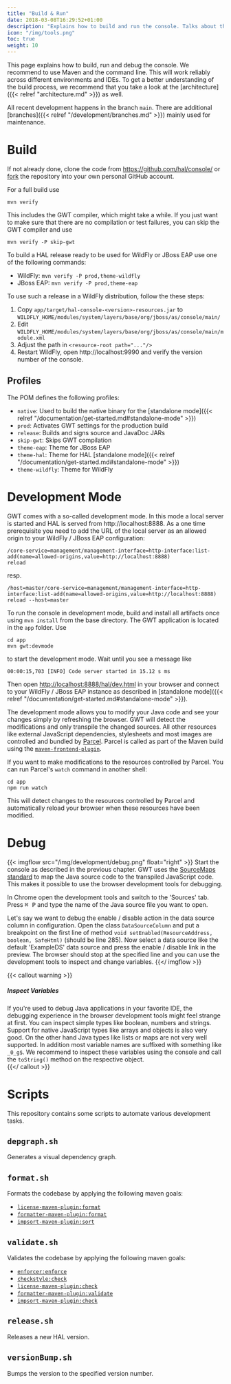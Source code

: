 ```yaml
---
title: "Build & Run"
date: 2018-03-08T16:29:52+01:00
description: "Explains how to build and run the console. Talks about the prerequisites and what is necessary to debug the codebase."
icon: "/img/tools.png"
toc: true
weight: 10
---
```

This page explains how to build, run and debug the console. We recommend to use Maven and the command line. This will work reliably across different environments and IDEs. To get a better understanding of the build process, we recommend that you take a look at the [architecture]({{< relref "architecture.md" >}}) as well. 

All recent development happens in the branch `main`. There are additional [branches]({{< relref "/development/branches.md" >}}) mainly used for maintenance. 

# Build

If not already done, clone the code from https://github.com/hal/console/ or [fork](https://github.com/hal/console/fork) the repository into your own personal GitHub account.

For a full build use

```shell
mvn verify
``` 

This includes the GWT compiler, which might take a while. If you just want to make sure that there are no compilation or test failures, you can skip the GWT compiler and use

```shell
mvn verify -P skip-gwt
``` 

To build a HAL release ready to be used for WildFly or JBoss EAP use one of the following commands:

- WildFly: `mvn verify -P prod,theme-wildfly`
- JBoss EAP: `mvn verify -P prod,theme-eap`

To use such a release in a WildFly distribution, follow the these steps:

1. Copy `app/target/hal-console-<version>-resources.jar` to `WILDFLY_HOME/modules/system/layers/base/org/jboss/as/console/main/`
2. Edit `WILDFLY_HOME/modules/system/layers/base/org/jboss/as/console/main/module.xml`
3. Adjust the path in `<resource-root path="..."/>`
4. Restart WildFly, open http://localhost:9990 and verify the version number of the console. 

## Profiles

The POM defines the following profiles:

- `native`: Used to build the native binary for the [standalone mode]({{< relref "/documentation/get-started.md#standalone-mode" >}})
- `prod`: Activates GWT settings for the production build
- `release`: Builds and signs source and JavaDoc JARs
- `skip-gwt`: Skips GWT compilation
- `theme-eap`: Theme for JBoss EAP
- `theme-hal`: Theme for HAL [standalone mode]({{< relref "/documentation/get-started.md#standalone-mode" >}})
- `theme-wildfly`: Theme for WildFly

# Development Mode

GWT comes with a so-called development mode. In this mode a local server is started and HAL is served from http://localhost:8888. As a one time prerequisite you need to add the URL of the local server as an allowed origin to your WildFly / JBoss EAP configuration:

```shell
/core-service=management/management-interface=http-interface:list-add(name=allowed-origins,value=http://localhost:8888)
reload
```

resp.

```shell
/host=master/core-service=management/management-interface=http-interface:list-add(name=allowed-origins,value=http://localhost:8888)
reload --host=master
``` 

To run the console in development mode, build and install all artifacts once using `mvn install` from the base directory. The GWT application is located in the `app` folder. Use

```shell
cd app
mvn gwt:devmode
```

to start the development mode. Wait until you see a message like

```
00:00:15,703 [INFO] Code server started in 15.12 s ms
```

Then open [http://localhost:8888/hal/dev.html](http://localhost:8888/hal/dev.html) in your browser and connect to your WildFly / JBoss EAP instance as described in [standalone mode]({{< relref "/documentation/get-started.md#standalone-mode" >}}).

The development mode allows you to modify your Java code and see your changes simply by refreshing the browser. GWT will detect the modifications and only transpile the changed sources. All other resources like external JavaScript dependencies, stylesheets and most images are controlled and bundled by [Parcel](https://parceljs.org/). Parcel is called as part of the Maven build using the [`maven-frontend-plugin`](https://github.com/eirslett/frontend-maven-plugin). 

If you want to make modifications to the resources controlled by Parcel. You can run Parcel's `watch` command in another shell:

```shell
cd app
npm run watch
```

This will detect changes to the resources controlled by Parcel and automatically reload your browser when these resources have been modified. 

# Debug

{{< imgflow src="/img/development/debug.png" float="right" >}}
Start the console as described in the previous chapter. GWT uses the [SourceMaps standard](https://docs.google.com/document/d/1U1RGAehQwRypUTovF1KRlpiOFze0b-_2gc6fAH0KY0k/edit?usp=sharing) to map the Java source code to the transpiled JavaScript code. This makes it possible to use the browser development tools for debugging.

In Chrome open the development tools and switch to the 'Sources' tab. Press <kbd>⌘ P</kbd> and type the name of the Java source file you want to open. 

Let's say we want to debug the enable / disable action in the data source column in configuration. Open the class `DataSourceColumn` and put a breakpoint on the first line of method `void setEnabled(ResourceAddress, boolean, SafeHtml)` (should be line 285). Now select a data source like the default 'ExampleDS' data source and press the enable / disable link in the preview. The browser should stop at the specified line and you can use the development tools to inspect and change variables. 
{{</ imgflow >}}

{{< callout warning >}}
##### Inspect Variables

If you're used to debug Java applications in your favorite IDE, the debugging experience in the browser development tools might feel strange at first. You can inspect simple types like boolean, numbers and strings. Support for native JavaScript types like arrays and objects is also very good. On the other hand Java types like lists or maps are not very well supported. In addition most variable names are suffixed with something like `_0_g$`. We recommend to inspect these variables using the console and call the `toString()` method on the respective object.    
{{</ callout >}}

# Scripts

This repository contains some scripts to automate various development tasks.

## `depgraph.sh`

Generates a visual dependency graph.

## `format.sh`

Formats the codebase by applying the following maven goals:

- [`license-maven-plugin:format`](https://mycila.carbou.me/license-maven-plugin/#goals)
- [`formatter-maven-plugin:format`](https://code.revelc.net/formatter-maven-plugin/format-mojo.html)
- [`impsort-maven-plugin:sort`](https://code.revelc.net/impsort-maven-plugin/sort-mojo.html)

## `validate.sh`

Validates the codebase by applying the following maven goals:

- [`enforcer:enforce`](https://maven.apache.org/enforcer/maven-enforcer-plugin/enforce-mojo.html)
- [`checkstyle:check`](https://maven.apache.org/plugins/maven-checkstyle-plugin/check-mojo.html)
- [`license-maven-plugin:check`](https://mycila.carbou.me/license-maven-plugin/#goals)
- [`formatter-maven-plugin:validate`](https://code.revelc.net/formatter-maven-plugin/validate-mojo.html)
- [`impsort-maven-plugin:check`](https://code.revelc.net/impsort-maven-plugin/check-mojo.html)

## `release.sh`

Releases a new HAL version.

## `versionBump.sh`

Bumps the version to the specified version number.
